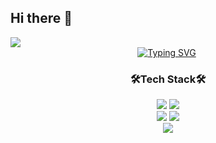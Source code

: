 ## Hi there 👋
<img src="https://capsule-render.vercel.app/api?type=waving&&color=0:EDE574,100:5FC3E4&height=300&section=header&text=TAI_%20H&&fontColor=606062" />  
 <div align=center>
<a href="https://git.io/typing-svg"><img src="https://readme-typing-svg.demolab.com?font=Fira+Code&pause=1000&color=9FB7CA&random=false&width=435&lines=NullPointException" alt="Typing SVG" /></a> 
 
 <img scr="https://github-readme-stats.vercel.app/api?username=anuraghazra&show=reviews,discussions_started,discussions_answered,prs_merged,prs_merged_percentage">
 
<h3>🛠Tech Stack🛠</h3>
<img src="https://img.shields.io/badge/java-007396?style=for-the-badge&logo=OpenJDK&logoColor=white">
<img src="https://img.shields.io/badge/Spring-6DB33F?style=for-the-badge&logo=Spring&logoColor=white"><br>
<img src="https://img.shields.io/badge/MySQL-4479A1?style=for-the-badge&logo=MySQL&logoColor=white">
<img src="https://img.shields.io/badge/JavaScript-F7DF1E?style=for-the-badge&logo=JavaScript&logoColor=white"><br> 

 <picture>
  <source
    srcset="https://github-readme-stats.vercel.app/api?username=HIATK&show_icons=true&theme=dark"
    media="(prefers-color-scheme: dark)"
  />
  <source
    srcset="https://github-readme-stats.vercel.app/api?username=HIATK&show_icons=true"
    media="(prefers-color-scheme: light), (prefers-color-scheme: no-preference)"
  />
  <img src="https://github-readme-stats.vercel.app/api?username=HIATK&show_icons=true" />
</picture>
 </div> 

   
 <!--
**HIATK/HIATK** is a ✨ _special_ ✨ repository because its `README.md` (this file) appears on your GitHub profile.

Here are some ideas to get you started:

- 🔭 I’m currently working on ...
- 🌱 I’m currently learning ...
- 👯 I’m looking to collaborate on ...
- 🤔 I’m looking for help with ...
- 💬 Ask me about ...
- 📫 How to reach me: ...
- 😄 Pronouns: ...
- ⚡ Fun fact: ...
-->
